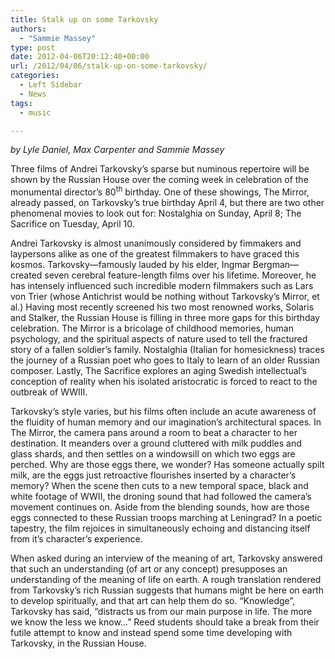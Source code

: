 ```yaml
---
title: Stalk up on some Tarkovsky
authors: 
  - "Sammie Massey"
type: post
date: 2012-04-06T20:12:40+00:00
url: /2012/04/06/stalk-up-on-some-tarkovsky/
categories:
  - Left Sidebar
  - News
tags:
  - music

---
```

<p style="text-align: left;">
  <em>by Lyle Daniel, Max Carpenter and Sammie Massey</em>
</p>

<p style="text-align: left;">
  Three films of Andrei Tarkovsky&#8217;s sparse but numinous repertoire will be shown by the Russian House over the coming week in celebration of the monumental director&#8217;s 80<sup>th</sup> birthday. One of these showings, The Mirror, already passed, on Tarkovsky&#8217;s true birthday April 4, but there are two other phenomenal movies to look out for: Nostalghia on Sunday, April 8; The Sacrifice on Tuesday, April 10.
</p>

<p style="text-align: left;">
  Andrei Tarkovsky is almost unanimously considered by fimmakers and laypersons alike as one of the greatest filmmakers to have graced this kosmos. Tarkovsky—famously lauded by his elder, Ingmar Bergman—created seven cerebral feature-length films over his lifetime. Moreover, he has intensely influenced such incredible modern filmmakers such as Lars von Trier (whose Antichrist would be nothing without Tarkovsky&#8217;s Mirror, et al.) Having most recently screened his two most renowned works, Solaris and Stalker, the Russian House is filling in three more gaps for this birthday celebration. The Mirror is a bricolage of childhood memories, human psychology, and the spiritual aspects of nature used to tell the fractured story of a fallen soldier&#8217;s family. Nostalghia (Italian for homesickness) traces the journey of a Russian poet who goes to Italy to learn of an older Russian composer. Lastly, The Sacrifice explores an aging Swedish intellectual&#8217;s conception of reality when his isolated aristocratic is forced to react to the outbreak of WWIII.
</p>

<p style="text-align: left;">
  Tarkovsky&#8217;s style varies, but his films often include an acute awareness of the fluidity of human memory and our imagination&#8217;s architectural spaces. In The Mirror, the camera pans around a room to beat a character to her destination. It meanders over a ground cluttered with milk puddles and glass shards, and then settles on a windowsill on which two eggs are perched. Why are those eggs there, we wonder? Has someone actually spilt milk, are the eggs just retroactive flourishes inserted by a character&#8217;s memory? When the scene then cuts to a new temporal space, black and white footage of WWII, the droning sound that had followed the camera&#8217;s movement continues on. Aside from the blending sounds, how are those eggs connected to these Russian troops marching at Leningrad? In a poetic tapestry, the film rejoices in simultaneously echoing and distancing itself from it&#8217;s character&#8217;s experience.
</p>

<p style="text-align: left;">
  When asked during an interview of the meaning of art, Tarkovsky answered that such an understanding (of art or any concept) presupposes an understanding of the meaning of life on earth. A rough translation rendered from Tarkovsky&#8217;s rich Russian suggests that humans might be here on earth to develop spiritually, and that art can help them do so. &#8220;Knowledge&#8221;, Tarkovsky has said, &#8220;distracts us from our main purpose in life. The more we know the less we know&#8230;&#8221; Reed students should take a break from their futile attempt to know and instead spend some time developing with Tarkovsky, in the Russian House.
</p>